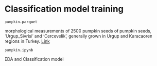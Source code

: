 
# Classification model training

`pumpkin.parquet`

morphological measurements of 2500 pumpkin seeds of pumpkin seeds, ‘Urgup_Sivrisi’ and ‘Cercevelik’, generally grown in Urgup and Karacaoren regions in Turkey.
[Link](https://www.kaggle.com/datasets/muratkokludataset/pumpkin-seeds-dataset)

`pumpkin.ipynb`

EDA and Classification model
